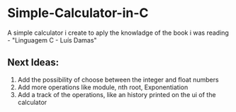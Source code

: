 # Simple-Calculator-in-C
A simple calculator i create to aply the knowladge of the book i was reading - "Linguagem C - Luís Damas"

## Next Ideas:
 1. Add the possibility of choose between the integer and float numbers
 2. Add more operations like module, nth root, Exponentiation
 3. Add a track of the operations, like an history printed on the ui of the calculator
